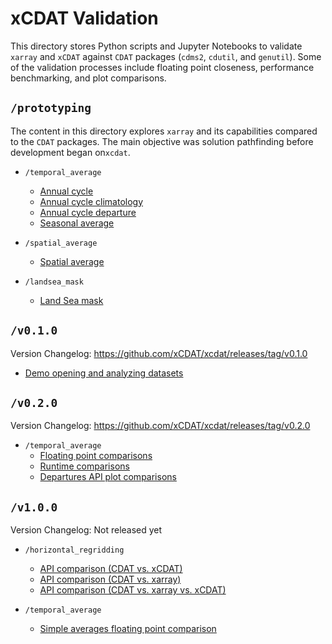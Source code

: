 # xCDAT Validation

This directory stores Python scripts and Jupyter Notebooks to validate `xarray` and `xCDAT` against `CDAT` packages (`cdms2`, `cdutil`, and `genutil`). Some of the validation processes include floating point closeness, performance benchmarking, and plot comparisons.

## `/prototyping`

The content in this directory explores `xarray` and its capabilities compared to the `CDAT` packages. The main objective was solution pathfinding before development began on`xcdat`.

- `/temporal_average`

  - [Annual cycle](/validation/prototyping/temporal_average/climatology/annual_cycle_cdat_xarray.ipynb)
  - [Annual cycle climatology](/validation/prototyping/temporal_average/climatology/annual_cycle_climatology_cdat_xarray.ipynb)
  - [Annual cycle departure](/validation/prototyping/temporal_average/climatology/annual_cycle_departure_cdat_xarray.ipynb)
  - [Seasonal average](/validation/prototyping/temporal_average/timeseries/seasonal_averages_cdat_xarray.ipynb)

- `/spatial_average`
  - [Spatial average](/validation/prototyping/spatial_average/spatial_averaging_cdat_xarray.ipynb)

- `/landsea_mask`
  - [Land Sea mask](/validation/prototyping/landsea_mask/landsea_mask.ipynb)

## `/v0.1.0`

Version Changelog: https://github.com/xCDAT/xcdat/releases/tag/v0.1.0

- [Demo opening and analyzing datasets](/validation/v0.1.0/demo_open_dataset.ipynb)

## `/v0.2.0`

Version Changelog: https://github.com/xCDAT/xcdat/releases/tag/v0.2.0

- `/temporal_average`
  - [Floating point comparisons](/validation/v0.2.0/temporal_average/floating_point_comparisons.ipynb)
  - [Runtime comparisons](/validation/v0.2.0/temporal_average/runtime_comparison.ipynb)
  - [Departures API plot comparisons](/validation/v0.2.0/temporal_average/plot_comparison_annual_cycle_departs.ipynb)

## `/v1.0.0`

Version Changelog: Not released yet

- `/horizontal_regridding`
  - [API comparison (CDAT vs. xCDAT)](/validation/v1.0.0/horizontal_regridding/regrid_cdat_xcdat.ipynb)
  - [API comparison (CDAT vs. xarray)](/validation/v1.0.0/horizontal_regridding/regrid_cdat_xarray.ipynb)
  - [API comparison (CDAT vs. xarray vs. xCDAT)](/validation/v1.0.0/horizontal_regridding/regrid_cdat_xarray_xcdat.ipynb)

- `/temporal_average`
  - [Simple averages floating point comparison](/validation/v1.0.0/temporal_average/floating_point_comparison.ipynb)
